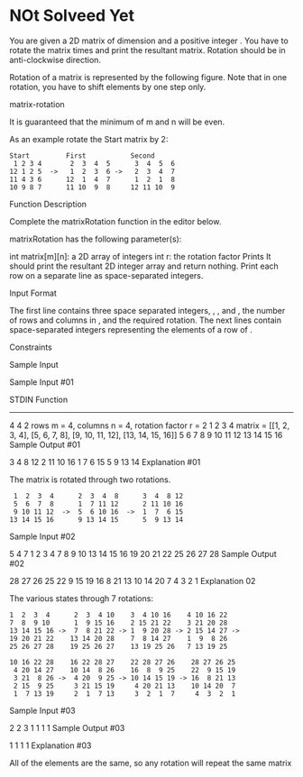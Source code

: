 
# **NOt Solveed Yet**
You are given a 2D matrix of dimension  and a positive integer . You have to rotate the matrix  times and print the resultant matrix. Rotation should be in anti-clockwise direction.

Rotation of a  matrix is represented by the following figure. Note that in one rotation, you have to shift elements by one step only.

matrix-rotation

It is guaranteed that the minimum of m and n will be even.

As an example rotate the Start matrix by 2:

    Start         First           Second
     1 2 3 4       2  3  4  5      3  4  5  6
    12 1 2 5  ->   1  2  3  6 ->   2  3  4  7
    11 4 3 6      12  1  4  7      1  2  1  8
    10 9 8 7      11 10  9  8     12 11 10  9
Function Description

Complete the matrixRotation function in the editor below.

matrixRotation has the following parameter(s):

int matrix[m][n]: a 2D array of integers
int r: the rotation factor
Prints
It should print the resultant 2D integer array and return nothing. Print each row on a separate line as space-separated integers.

Input Format

The first line contains three space separated integers, , , and , the number of rows and columns in , and the required rotation.
The next  lines contain  space-separated integers representing the elements of a row of .

Constraints





Sample Input

Sample Input #01

STDIN        Function
-----        --------
4 4 2        rows m = 4, columns n = 4, rotation factor r = 2
1 2 3 4      matrix = [[1, 2, 3, 4], [5, 6, 7, 8], [9, 10, 11, 12], [13, 14, 15, 16]]
5 6 7 8
9 10 11 12
13 14 15 16
Sample Output #01

3 4 8 12
2 11 10 16
1 7 6 15
5 9 13 14
Explanation #01

The matrix is rotated through two rotations.

     1  2  3  4      2  3  4  8      3  4  8 12
     5  6  7  8      1  7 11 12      2 11 10 16
     9 10 11 12  ->  5  6 10 16  ->  1  7  6 15
    13 14 15 16      9 13 14 15      5  9 13 14
Sample Input #02

5 4 7
1 2 3 4
7 8 9 10
13 14 15 16
19 20 21 22
25 26 27 28
Sample Output #02

28 27 26 25
22 9 15 19
16 8 21 13
10 14 20 7
4 3 2 1
Explanation 02

The various states through 7 rotations:

    1  2  3  4      2  3  4 10    3  4 10 16    4 10 16 22
    7  8  9 10      1  9 15 16    2 15 21 22    3 21 20 28
    13 14 15 16 ->  7  8 21 22 -> 1  9 20 28 -> 2 15 14 27 ->
    19 20 21 22    13 14 20 28    7  8 14 27    1  9  8 26
    25 26 27 28    19 25 26 27    13 19 25 26   7 13 19 25

    10 16 22 28    16 22 28 27    22 28 27 26    28 27 26 25
     4 20 14 27    10 14  8 26    16  8  9 25    22  9 15 19
     3 21  8 26 ->  4 20  9 25 -> 10 14 15 19 -> 16  8 21 13
     2 15  9 25     3 21 15 19     4 20 21 13    10 14 20  7
     1  7 13 19     2  1  7 13     3  2  1  7     4  3  2  1
Sample Input #03

2 2 3
1 1
1 1
Sample Output #03

1 1
1 1
Explanation #03

All of the elements are the same, so any rotation will repeat the same matrix
